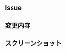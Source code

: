 ## Issue
<!-- 関連するIssue番号を記載してください -->
<!-- "close #123" のようなclosing keywordを使用すると、PRがマージされた時に自動的にIssueがクローズされます -->

## 変更内容
<!-- 変更の概要を記載してください -->

## スクリーンショット
<!-- 必要に応じてスクリーンショットを添付してください -->